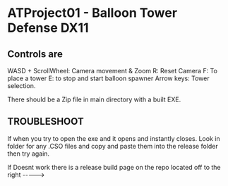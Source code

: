 # ATProject01 - Balloon Tower Defense DX11
## Controls are 

WASD + ScrollWheel:  Camera movement & Zoom
R: Reset Camera
F: To place a tower
E: to stop and start balloon spawner
Arrow keys: Tower selection.

There should be a Zip file in main directory with a built EXE.

## TROUBLESHOOT
If when you try to open the exe and it opens and instantly closes.
Look in folder for any .CSO files and copy and paste them into the release folder then try again.

If Doesnt work there is a release build  page on the repo located off to the right ----->
